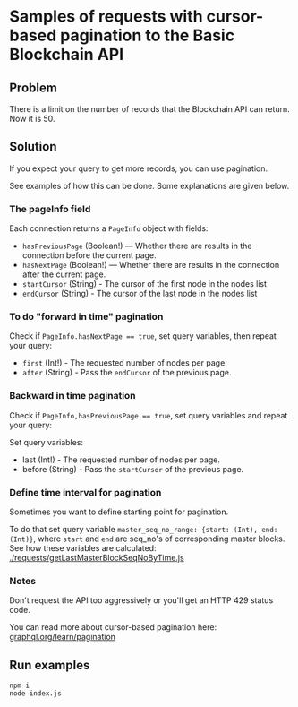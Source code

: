# Samples of requests with cursor-based pagination to the Basic Blockchain API

## Problem

There is a limit on the number of records that the Blockchain API can return.
Now it is 50.

## Solution

If you expect your query to get more records, you can use pagination.

See examples of how this can be done. Some explanations are given below.

### The pageInfo field

Each connection returns a `PageInfo` object with fields:

-   `hasPreviousPage` (Boolean!) — Whether there are results in the connection before the current page.
-   `hasNextPage` (Boolean!) — Whether there are results in the connection after the current page.
-   `startCursor` (String) - The cursor of the first node in the nodes list
-   `endCursor` (String) - The cursor of the last node in the nodes list

### To do "forward in time" pagination

Check if `PageInfo.hasNextPage == true`, set query variables, then repeat your query:

-   `first` (Int!) - The requested number of nodes per page.
-   `after` (String) - Pass the `endCursor` of the previous page.

### Backward in time pagination

Check if `PageInfo,hasPreviousPage == true`, set query variables and repeat your query:

Set query variables:

-   last (Int!) - The requested number of nodes per page.
-   before (String) - Pass the `startCursor` of the previous page.

### Define time interval for pagination

Sometimes you want to define starting point for pagination.

To do that set query variable `master_seq_no_range: {start: (Int), end: (Int)}`,
where `start` and `end` are seq_no's of corresponding master blocks.
See how these variables are calculated:
[./requests/getLastMasterBlockSeqNoByTime.js](requests/getLastMasterBlockSeqNoByTime.js)

### Notes

Don't request the API too aggressively or you'll get an HTTP 429 status code.

You can read more about cursor-based pagination here:
[graphql.org/learn/pagination](https://graphql.org/learn/pagination/#pagination-and-edges)

## Run examples

```
npm i
node index.js
```
